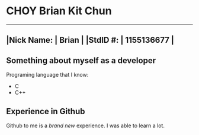 # CHOY Brian Kit Chun

---
|Nick Name: | Brian         |
|StdID #:   |  1155136677   |
---

## Something about myself as a developer
Programing language that I know:
* C
* C++

## Experience in Github
Github to me is a _brand new_ experience. I was able to learn a lot.
